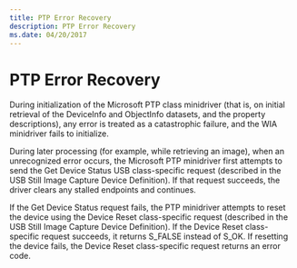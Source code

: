 ```yaml
---
title: PTP Error Recovery
description: PTP Error Recovery
ms.date: 04/20/2017
---
```


# PTP Error Recovery





During initialization of the Microsoft PTP class minidriver (that is, on initial retrieval of the DeviceInfo and ObjectInfo datasets, and the property descriptions), any error is treated as a catastrophic failure, and the WIA minidriver fails to initialize.

During later processing (for example, while retrieving an image), when an unrecognized error occurs, the Microsoft PTP minidriver first attempts to send the Get Device Status USB class-specific request (described in the USB Still Image Capture Device Definition). If that request succeeds, the driver clears any stalled endpoints and continues.

If the Get Device Status request fails, the PTP minidriver attempts to reset the device using the Device Reset class-specific request (described in the USB Still Image Capture Device Definition). If the Device Reset class-specific request succeeds, it returns S\_FALSE instead of S\_OK. If resetting the device fails, the Device Reset class-specific request returns an error code.

 

 




